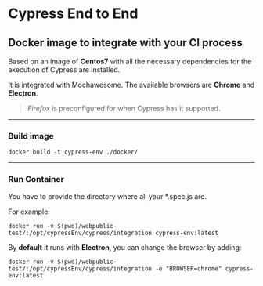# Cypress End to End 
## Docker image to integrate with your CI process

Based on an image of **Centos7** with all the necessary dependencies for the execution of Cypress are installed.

It is integrated with Mochawesome. The available browsers are **Chrome** and **Electron**.

>*Firefox* is preconfigured for when Cypress has it supported.
---

### Build image
~~~
docker build -t cypress-env ./docker/
~~~
---

### Run Container
You have to provide the directory where all your *.spec.js are. 

For example:
~~~
docker run -v $(pwd)/webpublic-test/:/opt/cypressEnv/cypress/integration cypress-env:latest
~~~

By **default** it runs with **Electron**, you can change the browser by adding:
~~~
docker run -v $(pwd)/webpublic-test/:/opt/cypressEnv/cypress/integration -e "BROWSER=chrome" cypress-env:latest
~~~
